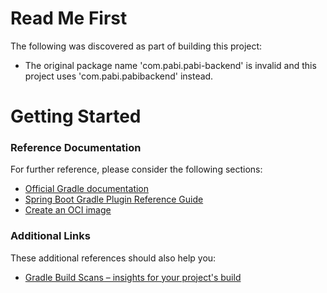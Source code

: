 # Read Me First
The following was discovered as part of building this project:

* The original package name 'com.pabi.pabi-backend' is invalid and this project uses 'com.pabi.pabibackend' instead.

# Getting Started

### Reference Documentation
For further reference, please consider the following sections:

* [Official Gradle documentation](https://docs.gradle.org)
* [Spring Boot Gradle Plugin Reference Guide](https://docs.spring.io/spring-boot/docs/2.7.7/gradle-plugin/reference/html/)
* [Create an OCI image](https://docs.spring.io/spring-boot/docs/2.7.7/gradle-plugin/reference/html/#build-image)

### Additional Links
These additional references should also help you:

* [Gradle Build Scans – insights for your project's build](https://scans.gradle.com#gradle)

